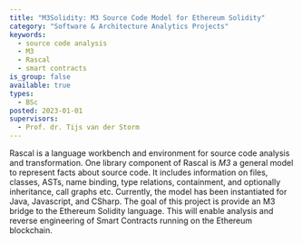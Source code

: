```yaml
---
title: "M3Solidity: M3 Source Code Model for Ethereum Solidity"
category: "Software & Architecture Analytics Projects"
keywords:
  - source code analysis
  - M3
  - Rascal
  - smart contracts
is_group: false
available: true
types:
  - BSc
posted: 2023-01-01
supervisors:
  - Prof. dr. Tijs van der Storm
---
```

Rascal is a language workbench and environment for source code analysis and transformation. One library component of Rascal is *M3* a general model to represent facts about source code. It includes information on files, classes, ASTs, name binding, type relations, containment, and optionally inheritance, call graphs etc. Currently, the model has been instantiated for Java, Javascript, and CSharp. The goal of this project is provide an M3 bridge to the Ethereum Solidity language. This will enable analysis and reverse engineering of Smart Contracts running on the Ethereum blockchain.
